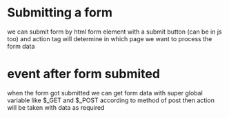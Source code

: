 # Submitting a form

we can submit form by html form element with a submit button (can be in js too)
 and action tag will determine in which page we want to process the form data 

 # event after form submited

 when the form got submitted we can get form data with super global variable like $_GET and $_POST according to method of post
 then action will be taken with data as required

 

